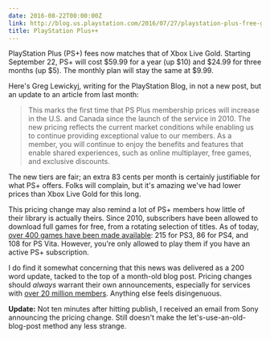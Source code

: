 ```yaml
---
date: 2016-08-22T00:00:00Z
link: http://blog.us.playstation.com/2016/07/27/playstation-plus-free-games-for-august-2016/
title: PlayStation Plus++
---
```


PlayStation Plus (PS+) fees now matches that of Xbox Live Gold. Starting September 22, PS+ will cost $59.99 for a year (up $10) and $24.99 for three months (up $5). The monthly plan will stay the same at $9.99.

Here's Greg Lewickyj, writing for the PlayStation Blog, in not a new post, but an update to an article from last month: 

> This marks the first time that PS Plus membership prices will increase in the U.S. and Canada since the launch of the service in 2010. The new pricing reflects the current market conditions while enabling us to continue providing exceptional value to our members. As a member, you will continue to enjoy the benefits and features that enable shared experiences, such as online multiplayer, free games, and exclusive discounts. 

The new tiers are fair; an extra 83 cents per month is certainly justifiable for what PS+ offers. Folks will complain, but it's amazing we've had lower prices than Xbox Live Gold for this long. 

This pricing change may also remind a lot of PS+ members how little of their library is actually theirs. Since 2010, subscribers have been allowed to download full games for free, from a rotating selection of titles. As of today, [over 400 games have been made available][ps wiki]: 215 for PS3, 86 for PS4, and 108 for PS Vita. However, you're only allowed to play them if you have an active PS+ subscription. 

I do find it somewhat concerning that this news was delivered as a 200 word update, tacked to the top of a month-old blog post. Pricing changes should _always_ warrant their own announcements, especially for services with [over 20 million members][gs]. Anything else feels disingenuous.

**Update:** Not ten minutes after hitting publish, I received an email from Sony announcing the pricing change. Still doesn't make the let's-use-an-old-blog-post method any less strange. 

[gs]:http://www.gamespot.com/articles/heres-how-many-ps-plus-subscribers-there-are/1100-6441361/
[ps wiki]:https://en.wikipedia.org/wiki/List_of_Instant_Game_Collection_games_(North_America)